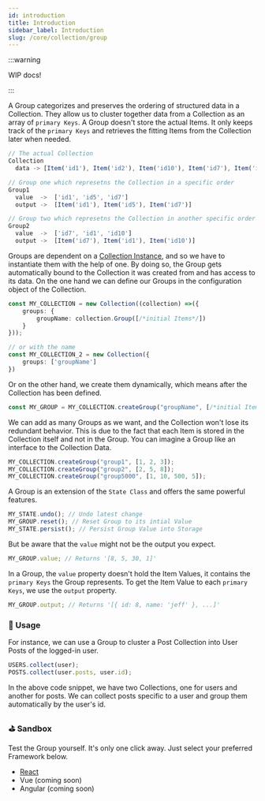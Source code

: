 ```yaml
---
id: introduction
title: Introduction
sidebar_label: Introduction
slug: /core/collection/group
---
```


:::warning

WIP docs!

:::

A Group categorizes and preserves the ordering of structured data in a Collection.
They allow us to cluster together data from a Collection as an array of `primary Keys`.
A Group doesn't store the actual Items. It only keeps track of the `primary Keys`
and retrieves the fitting Items from the Collection later when needed.
```ts
// The actual Collection
Collection
  data -> [Item('id1'), Item('id2'), Item('id10'), Item('id7'), Item('id5')]

// Group one which represetns the Collection in a specific order
Group1
  value  ->  ['id1', 'id5', 'id7']
  output ->  [Item('id1'), Item('id5'), Item('id7')]

// Group two which represetns the Collection in another specific order
Group2
  value  ->  ['id7', 'id1', 'id10']
  output ->  [Item('id7'), Item('id1'), Item('id10')]
```
Groups are dependent on a [Collection Instance](../Introduction.md),
and so we have to instantiate them with the help of one.
By doing so, the Group gets automatically bound to the Collection it was created from
and has access to its data.
On the one hand we can define our Groups in the configuration object of the Collection.
```ts {3}
const MY_COLLECTION = new Collection((collection) =>({
    groups: {
        groupName: collection.Group([/*initial Items*/])
    }
}));

// or with the name
const MY_COLLECTION_2 = new Collection({
    groups: ['groupName']
})
```
Or on the other hand, we create them dynamically, which means after the Collection has been defined.
```ts
const MY_GROUP = MY_COLLECTION.createGroup("groupName", [/*initial Items*/]);
```
We can add as many Groups as we want, and the Collection won't lose
its redundant behavior. This is due to the fact that each Item is stored in the Collection itself and not in the Group.
You can imagine a Group like an interface to the Collection Data.
```ts
MY_COLLECTION.createGroup("group1", [1, 2, 3]);
MY_COLLECTION.createGroup("group2", [2, 5, 8]);
MY_COLLECTION.createGroup("group5000", [1, 10, 500, 5]);
```
A Group is an extension of the `State Class` and offers the same powerful features.
```ts
MY_STATE.undo(); // Undo latest change
MY_GROUP.reset(); // Reset Group to its intial Value
MY_STATE.persist(); // Persist Group Value into Storage
```
But be aware that the `value` might not be the output you expect.
```ts
MY_GROUP.value; // Returns '[8, 5, 30, 1]'
```
In a Group, the `value` property doesn't hold the Item Values,
it contains the `primary Keys` the Group represents.
To get the Item Value to each `primary Keys`, we use the `output` property.
```ts
MY_GROUP.output; // Returns '[{ id: 8, name: 'jeff' }, ...]'
```

### 🔨 Usage
For instance, we can use a Group to cluster a Post Collection into User Posts of the logged-in user.
```ts
USERS.collect(user);
POSTS.collect(user.posts, user.id);
```
In the above code snippet, we have two Collections, one for users and another for posts.
We can collect posts specific to a user and group them automatically by the user's id.


### ⛳️ Sandbox
Test the Group yourself. It's only one click away. Just select your preferred Framework below.
- [React](https://codesandbox.io/s/agilets-first-collection-uyi9g)
- Vue (coming soon)
- Angular (coming soon)
